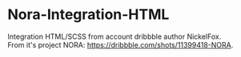 # Nora-Integration-HTML

Integration HTML/SCSS from account dribbble author NickelFox.<br />
From it's project NORA:  https://dribbble.com/shots/11399418-NORA.
